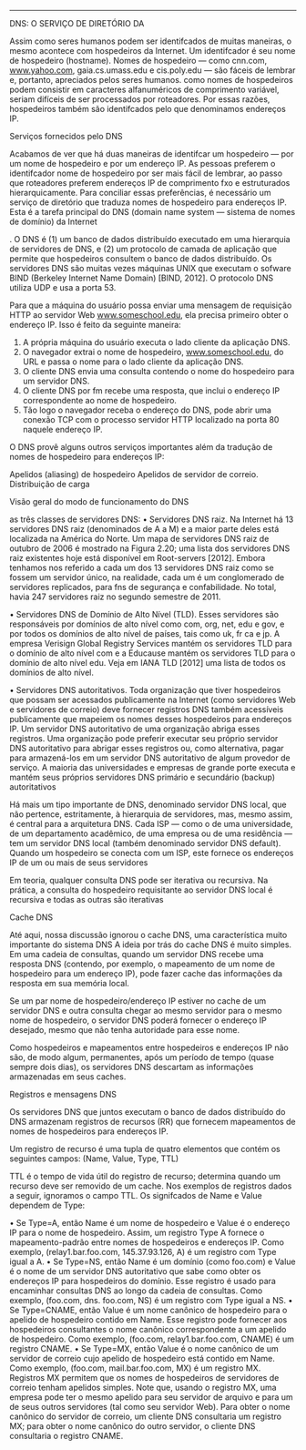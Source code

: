 






------


DNS: O SERVIÇO DE DIRETÓRIO DA 

Assim como seres humanos podem ser identifcados de muitas maneiras, o mesmo acontece com hospedeiros da Internet. Um identifcador é seu nome de hospedeiro (hostname). Nomes de hospedeiro — como
cnn.com, www.yahoo.com, gaia.cs.umass.edu e cis.poly.edu — são fáceis de lembrar e, portanto,
apreciados pelos seres humanos. como
nomes de hospedeiros podem consistir em caracteres alfanuméricos de comprimento variável, seriam difíceis de
ser processados por roteadores. Por essas razões, hospedeiros também são identifcados pelo que denominamos
endereços IP.



Serviços fornecidos pelo DNS

Acabamos de ver que há duas maneiras de identifcar um hospedeiro — por um nome de hospedeiro e por
um endereço IP. As pessoas preferem o identifcador nome de hospedeiro por ser mais fácil de lembrar, ao passo
que roteadores preferem endereços IP de comprimento fxo e estruturados hierarquicamente. Para conciliar essas
preferências, é necessário um serviço de diretório que traduza nomes de hospedeiro para endereços IP. Esta é a
tarefa principal do DNS (domain name system — sistema de nomes de domínio) da Internet

. O DNS é (1) um
banco de dados distribuído executado em uma hierarquia de servidores de DNS, e (2) um protocolo de camada
de aplicação que permite que hospedeiros consultem o banco de dados distribuído. Os servidores DNS são muitas
vezes máquinas UNIX que executam o sofware BIND (Berkeley Internet Name Domain) [BIND, 2012]. O protocolo DNS utiliza UDP e usa a porta 53.


Para que a máquina do usuário possa enviar uma mensagem de requisição HTTP ao servidor Web www.someschool.edu, ela precisa primeiro obter o endereço IP.
Isso é feito da seguinte maneira:
1. A própria máquina do usuário executa o lado cliente da aplicação DNS.
2. O navegador extrai o nome de hospedeiro, www.someschool.edu, do URL e passa o nome para o lado
cliente da aplicação DNS.
3. O cliente DNS envia uma consulta contendo o nome do hospedeiro para um servidor DNS.
4. O cliente DNS por fm recebe uma resposta, que inclui o endereço IP correspondente ao nome de hospedeiro.
5. Tão logo o navegador receba o endereço do DNS, pode abrir uma conexão TCP com o processo servidor
HTTP localizado na porta 80 naquele endereço IP.



O DNS provê alguns outros serviços importantes além da tradução de nomes de hospedeiro para endereços IP:


Apelidos (aliasing) de hospedeiro
Apelidos de servidor de correio.
Distribuição de carga





Visão geral do modo de funcionamento do DNS

as três classes de servidores DNS:
•	 Servidores DNS raiz. Na Internet há 13 servidores DNS raiz (denominados de A a M) e a maior parte
deles está localizada na América do Norte. Um mapa de servidores DNS raiz de outubro de 2006 é mostrado na Figura 2.20; uma lista dos servidores DNS raiz existentes hoje está disponível em Root-servers
[2012]. Embora tenhamos nos referido a cada um dos 13 servidores DNS raiz como se fossem um servidor único, na realidade, cada um é um conglomerado de servidores replicados, para fns de segurança e
confabilidade. No total, havia 247 servidores raiz no segundo semestre de 2011.

•	 Servidores DNS de Domínio de Alto Nível (TLD). Esses servidores são responsáveis por domínios de
alto nível como com, org, net, edu e gov, e por todos os domínios de alto nível de países, tais como uk, fr ca e jp. A empresa Verisign Global Registry Services mantém os servidores TLD para o domínio de alto
nível com e a Educause mantém os servidores TLD para o domínio de alto nível edu. Veja em IANA TLD
[2012] uma lista de todos os domínios de alto nível.

•	 Servidores DNS autoritativos. Toda organização que tiver hospedeiros que possam ser acessados publicamente na Internet (como servidores Web e servidores de correio) deve fornecer registros DNS também
acessíveis publicamente que mapeiem os nomes desses hospedeiros para endereços IP. Um servidor DNS
autoritativo de uma organização abriga esses registros. Uma organização pode preferir executar seu próprio
servidor DNS autoritativo para abrigar esses registros ou, como alternativa, pagar para armazená-los em
um servidor DNS autoritativo de algum provedor de serviço. A maioria das universidades e empresas de
grande porte executa e mantém seus próprios servidores DNS primário e secundário (backup) autoritativos

Há mais um tipo importante de DNS, denominado servidor DNS local, que não pertence, estritamente, à hierarquia de servidores, mas, mesmo assim, é central para a arquitetura DNS. Cada ISP — como o de
uma universidade, de um departamento acadêmico, de uma empresa ou de uma residência — tem um servidor
DNS local (também denominado servidor DNS default). Quando um hospedeiro se conecta com um ISP, este
fornece os endereços IP de um ou mais de seus servidores 

Em teoria, qualquer consulta DNS pode ser iterativa ou recursiva. Na prática, a consulta do hospedeiro requisitante ao servidor DNS local é recursiva e todas as outras são iterativas


Cache DNS

Até aqui, nossa discussão ignorou o cache DNS, uma característica muito importante do sistema DNS
 A ideia por trás do cache DNS é muito simples. Em uma
cadeia de consultas, quando um servidor DNS recebe uma resposta DNS (contendo, por exemplo, o mapeamento de um nome de hospedeiro para um endereço IP), pode fazer cache das informações da resposta em sua
memória local. 

Se um par nome
de hospedeiro/endereço IP estiver no cache de um servidor DNS e outra consulta chegar ao mesmo servidor para
o mesmo nome de hospedeiro, o servidor DNS poderá fornecer o endereço IP desejado, mesmo que não tenha
autoridade para esse nome.

 Como hospedeiros e mapeamentos entre hospedeiros e endereços IP não são, de
modo algum, permanentes, após um período de tempo (quase sempre dois dias), os servidores DNS descartam
as informações armazenadas em seus caches.




Registros e mensagens DNS

Os servidores DNS que juntos executam o banco de dados distribuído do DNS armazenam registros de recursos (RR) que fornecem mapeamentos de nomes de hospedeiros para endereços IP.


Um registro de recurso é uma tupla de quatro elementos que contém os seguintes campos:
(Name, Value, Type, TTL)

TTL é o tempo de vida útil do registro de recurso; determina quando um recurso deve ser removido de
um cache. Nos exemplos de registros dados a seguir, ignoramos o campo TTL. Os signifcados de Name e Value
dependem de Type:

•	 Se Type=A, então Name é um nome de hospedeiro e Value é o endereço IP para o nome de hospedeiro.
Assim, um registro Type A fornece o mapeamento-padrão entre nomes de hospedeiros e endereços IP.
Como exemplo, (relay1.bar.foo.com, 145.37.93.126, A) é um registro com Type igual a A.
•	 Se Type=NS, então Name é um domínio (como foo.com) e Value é o nome de um servidor DNS
autoritativo que sabe como obter os endereços IP para hospedeiros do domínio. Esse registro é usado
para encaminhar consultas DNS ao longo da cadeia de consultas. Como exemplo, (foo.com, dns.
foo.com, NS) é um registro com Type igual a NS.
•	 Se Type=CNAME, então Value é um nome canônico de hospedeiro para o apelido de hospedeiro contido
em Name. Esse registro pode fornecer aos hospedeiros consultantes o nome canônico correspondente a um
apelido de hospedeiro. Como exemplo, (foo.com, relay1.bar.foo.com, CNAME) é um registro
CNAME.
•	 Se Type=MX, então Value é o nome canônico de um servidor de correio cujo apelido de hospedeiro
está contido em Name. Como exemplo, (foo.com, mail.bar.foo.com, MX) é um registro MX.
Registros MX permitem que os nomes de hospedeiros de servidores de correio tenham apelidos simples. Note que, usando o registro MX, uma empresa pode ter o mesmo apelido para seu servidor de
arquivo e para um de seus outros servidores (tal como seu servidor Web). Para obter o nome canônico do servidor de correio, um cliente DNS consultaria um registro MX; para obter o nome canônico
do outro servidor, o cliente DNS consultaria o registro CNAME.

